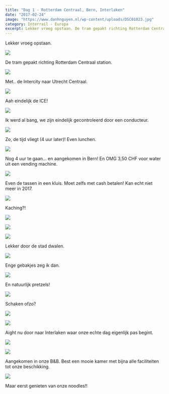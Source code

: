 ```yaml
---
title: "Dag 1 - Rotterdam Centraal, Bern, Interlaken"
date: "2017-02-24"
image: "https://www.danhnguyen.nl/wp-content/uploads/DSC01023.jpg"
category: Interrail - Europa
excerpt: Lekker vroeg opstaan. De tram gepakt richting Rotterdam Centraal station...
---
```


Lekker vroeg opstaan.

![](https://www.danhnguyen.nl/wp-content/uploads/20170224_065715-700x394.jpg)

De tram gepakt richting Rotterdam Centraal station.

![](https://www.danhnguyen.nl/wp-content/uploads/DSC00946-700x394.jpg)

Met.. de Intercity naar Utrecht Centraal.

![](https://www.danhnguyen.nl/wp-content/uploads/DSC00950-700x394.jpg)

Aah eindelijk de ICE!

![](https://www.danhnguyen.nl/wp-content/uploads/DSC00954-700x394.jpg)

Ik werd al bang, we zijn eindelijk gecontroleerd door een conducteur.

![](https://www.danhnguyen.nl/wp-content/uploads/DSC00957-700x394.jpg)

Zo, de tijd vliegt (4 uur later)! Even lunchen.

![](https://www.danhnguyen.nl/wp-content/uploads/DSC00977-700x394.jpg)

Nog 4 uur te gaan... en aangekomen in Bern! En OMG 3,50 CHF voor water uit een vending machine.

![](https://www.danhnguyen.nl/wp-content/uploads/DSC00979-700x394.jpg)

Even de tassen in een kluis. Moet zelfs met cash betalen! Kan echt niet meer in 2017.

![](https://www.danhnguyen.nl/wp-content/uploads/DSC00980-700x394.jpg)

Kaching?!

![](https://www.danhnguyen.nl/wp-content/uploads/DSC00993-700x394.jpg)

![](https://www.danhnguyen.nl/wp-content/uploads/DSC00989-700x394.jpg)

![](https://www.danhnguyen.nl/wp-content/uploads/DSC01010-700x394.jpg)

Lekker door de stad dwalen.

![](https://www.danhnguyen.nl/wp-content/uploads/DSC01013-700x394.jpg)

Enge gebakjes zeg ik dan.

![](https://www.danhnguyen.nl/wp-content/uploads/DSC01023-700x394.jpg)

En natuurlijk pretzels!

![](https://www.danhnguyen.nl/wp-content/uploads/DSC00991-700x394.jpg)

Schaken ofzo?

![](https://www.danhnguyen.nl/wp-content/uploads/DSC01030-700x394.jpg)

![](https://www.danhnguyen.nl/wp-content/uploads/DSC01026-700x394.jpg)

Aight nu door naar Interlaken waar onze echte dag eigenlijk pas begint.

![](https://www.danhnguyen.nl/wp-content/uploads/DSC01037-700x394.jpg)

![](https://www.danhnguyen.nl/wp-content/uploads/DSC01038-700x394.jpg)

Aangekomen in onze B&B. Best een mooie kamer met bijna alle faciliteiten tot onze beschikking.

![](https://www.danhnguyen.nl/wp-content/uploads/20170224_194036-700x394.jpg)

Maar eerst genieten van onze noodles!!

